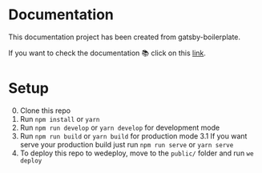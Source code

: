 # Documentation
This documentation project has been created from gatsby-boilerplate.

If you want to check the documentation 📚 click on this [link](https://github.com/diegonvs/gatsby-boilerplate/wiki).

# Setup

0. Clone this repo
1. Run `npm install` or `yarn`
2. Run `npm run develop` or `yarn develop` for development mode
3. Run `npm run build` or `yarn build` for production mode
3.1 If you want serve your production build just run `npm run serve` or `yarn serve`
4. To deploy this repo to wedeploy, move to the `public/` folder and run `we deploy`
